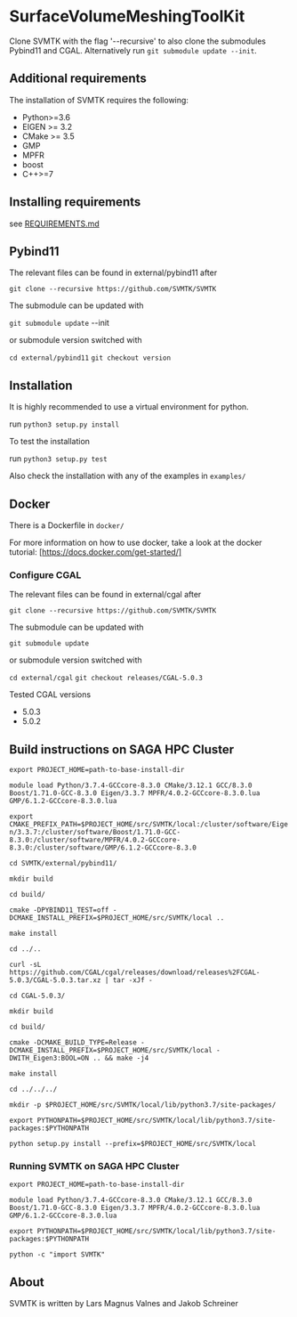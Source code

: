 # SurfaceVolumeMeshingToolKit

Clone SVMTK with the flag '--recursive' to also clone the submodules Pybind11 and CGAL.
Alternatively run `git submodule update --init`.

## Additional requirements

The installation of SVMTK requires the following:  
 - Python>=3.6
 - EIGEN >= 3.2
 - CMake >= 3.5 
 - GMP   
 - MPFR
 - boost   
 - C++>=7

## Installing requirements
   see [REQUIREMENTS.md](REQUIREMENTS.md)


## Pybind11

The relevant files can be found in external/pybind11 after

`git clone --recursive https://github.com/SVMTK/SVMTK`

The submodule can be updated with

`git submodule update` --init

or submodule version switched with

`cd external/pybind11`
`git checkout version`

## Installation

It is highly recommended to use a virtual environment for python.

run `python3 setup.py install`

To test the installation 

run `python3 setup.py test`

Also check the installation with any of the examples in `examples/`

## Docker

There is a Dockerfile in `docker/`

For more information on how to use docker, take a look at the docker tutorial:
[https://docs.docker.com/get-started/]

### Configure CGAL

The relevant files can be found in external/cgal after 

`git clone --recursive https://github.com/SVMTK/SVMTK`

The submodule can be updated with 

`git submodule update`

or submodule version switched with 

`cd external/cgal`
`git checkout releases/CGAL-5.0.3`

Tested CGAL versions 
  - 5.0.3
  - 5.0.2
## Build instructions on SAGA HPC Cluster

`export PROJECT_HOME=path-to-base-install-dir`

`module load Python/3.7.4-GCCcore-8.3.0 CMake/3.12.1 GCC/8.3.0 Boost/1.71.0-GCC-8.3.0 Eigen/3.3.7 MPFR/4.0.2-GCCcore-8.3.0.lua GMP/6.1.2-GCCcore-8.3.0.lua`

`export CMAKE_PREFIX_PATH=$PROJECT_HOME/src/SVMTK/local:/cluster/software/Eigen/3.3.7:/cluster/software/Boost/1.71.0-GCC-8.3.0:/cluster/software/MPFR/4.0.2-GCCcore-8.3.0:/cluster/software/GMP/6.1.2-GCCcore-8.3.0`

`cd SVMTK/external/pybind11/`

`mkdir build`

`cd build/`

`cmake -DPYBIND11_TEST=off -DCMAKE_INSTALL_PREFIX=$PROJECT_HOME/src/SVMTK/local ..`

`make install`

`cd ../..`

`curl -sL https://github.com/CGAL/cgal/releases/download/releases%2FCGAL-5.0.3/CGAL-5.0.3.tar.xz | tar -xJf -`

`cd CGAL-5.0.3/`

`mkdir build`

`cd build/`

`cmake -DCMAKE_BUILD_TYPE=Release -DCMAKE_INSTALL_PREFIX=$PROJECT_HOME/src/SVMTK/local -DWITH_Eigen3:BOOL=ON .. && make -j4`

`make install`

`cd ../../../`

`mkdir -p $PROJECT_HOME/src/SVMTK/local/lib/python3.7/site-packages/`

`export PYTHONPATH=$PROJECT_HOME/src/SVMTK/local/lib/python3.7/site-packages:$PYTHONPATH`

`python setup.py install --prefix=$PROJECT_HOME/src/SVMTK/local`

### Running SVMTK on SAGA HPC Cluster

`export PROJECT_HOME=path-to-base-install-dir`

`module load Python/3.7.4-GCCcore-8.3.0 CMake/3.12.1 GCC/8.3.0 Boost/1.71.0-GCC-8.3.0 Eigen/3.3.7 MPFR/4.0.2-GCCcore-8.3.0.lua GMP/6.1.2-GCCcore-8.3.0.lua`

`export PYTHONPATH=$PROJECT_HOME/src/SVMTK/local/lib/python3.7/site-packages:$PYTHONPATH`

`python -c "import SVMTK"`

## About

SVMTK is written by Lars Magnus Valnes and Jakob Schreiner
